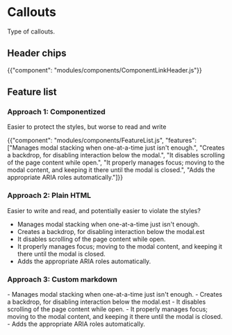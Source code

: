 # Callouts

<p class="description">Type of callouts.</p>

## Header chips

{{"component": "modules/components/ComponentLinkHeader.js"}}

## Feature list

### Approach 1: Componentized

Easier to protect the styles, but worse to read and write

{{"component": "modules/components/FeatureList.js", "features": ["Manages modal stacking when one-at-a-time just isn't enough.", "Creates a backdrop, for disabling interaction below the modal.", "It disables scrolling of the page content while open.", "It properly manages focus; moving to the modal content, and keeping it there until the modal is closed.", "Adds the appropriate ARIA roles automatically."]}}

### Approach 2: Plain HTML

Easier to write and read, and potentially easier to violate the styles?

<ul class='feature-list'>
 <li>Manages modal stacking when one-at-a-time just isn't enough.</li>
 <li>Creates a backdrop, for disabling interaction below the modal.est</li>
 <li>It disables scrolling of the page content while open.</li>
 <li>It properly manages focus; moving to the modal content, and keeping it there until the modal is closed.</li>
 <li>Adds the appropriate ARIA roles automatically.</li>
</ul>

### Approach 3: Custom markdown

<featureList>
- Manages modal stacking when one-at-a-time just isn't enough.
- Creates a backdrop, for disabling interaction below the modal.est
- It disables scrolling of the page content while open.
- It properly manages focus; moving to the modal content, and keeping it there until the modal is closed.
- Adds the appropriate ARIA roles automatically.
</featureList>
